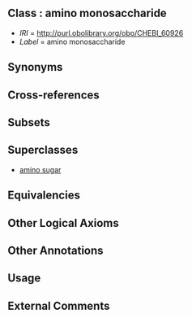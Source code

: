 
## Class : amino monosaccharide

 * *IRI* = http://purl.obolibrary.org/obo/CHEBI_60926
 * *Label* = amino monosaccharide

## Synonyms


## Cross-references


## Subsets


## Superclasses

 * [amino sugar](../../CHEBI/63/CHEBI_28963.md)

## Equivalencies


## Other Logical Axioms


## Other Annotations


## Usage


## External Comments

